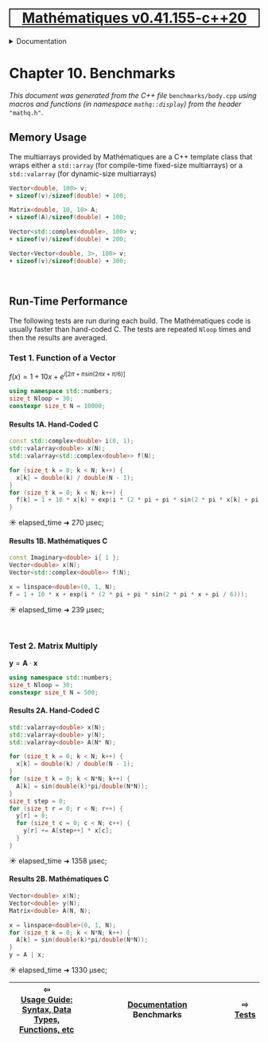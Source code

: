 [<h1 style='border: 2px solid; text-align: center'>Mathématiques v0.41.155-c++20</h1>](../../README.md)

<details>

<summary>Documentation</summary>

# [Documentation](../README.md)<br>
Chapter 1. [License](../license/README.md)<br>
Chapter 2. [About](../about/README.md)<br>
Chapter 3. [Objectives](../objectives/README.md)<br>
Chapter 4. [Status & Release Notes](../status-release/README.md)<br>
Chapter 5. [Upcoming Development](../development-schedule/README.md)<br>
Chapter 6. [Introduction with Examples](../intro/README.md)<br>
Chapter 7. [Installation](../installation/README.md)<br>
Chapter 8. [Your First Mathématiques Project](../first-project/README.md)<br>
Chapter 9. [Usage Guide: Syntax, Data Types, Functions, etc](../user-guide/README.md)<br>
Chapter 10. _Benchmarks_ <br>
Chapter 11. [Tests](../test/README.md)<br>
Chapter 12. [Developer Guide: Modifying and Extending Mathématiques](../developer-guide/README.md)<br>


</details>



# Chapter 10. Benchmarks

_This document was generated from the C++ file_ `benchmarks/body.cpp` _using macros and functions (in namespace `mathq::display`) from the header_ `"mathq.h"`. 


## Memory Usage

The multiarrays provided by Mathématiques are a C++ template class that wraps either a `std::array` (for compile-time fixed-size multiarrays) or a `std::valarray` (for dynamic-size multiarrays)
```C++
Vector<double, 100> v;
☀ sizeof(v)/sizeof(double) ➜ 100;
```
```C++
Matrix<double, 10, 10> A;
☀ sizeof(A)/sizeof(double) ➜ 100;
```
```C++
Vector<std::complex<double>, 100> v;
☀ sizeof(v)/sizeof(double) ➜ 200;
```
```C++
Vector<Vector<double, 3>, 100> v;
☀ sizeof(v)/sizeof(double) ➜ 300;
```

<br>

## Run-Time Performance
The following tests are run during each build. The Mathématiques code is usually faster than hand-coded C.  The tests are repeated `Nloop` times and then the results are averaged.
### Test 1. Function of a Vector

$f(x) = 1 + 10 x + e^{i  [   2 \pi   +   \pi sin(  2 \pi x + \pi / 6  )   ] }$

```C++
using namespace std::numbers;
size_t Nloop = 30;
constexpr size_t N = 10000;
```
#### Results 1A. Hand-Coded C
```C++
const std::complex<double> i(0, 1);
std::valarray<double> x(N);
std::valarray<std::complex<double>> f(N);

for (size_t k = 0; k < N; k++) {
  x[k] = double(k) / double(N - 1);
}
for (size_t k = 0; k < N; k++) {
  f[k] = 1 + 10 * x[k] + exp(i * (2 * pi + pi * sin(2 * pi * x[k] + pi / 6)));
}
```
☀ elapsed_time ➜ 270 μsec;


#### Results 1B. Mathématiques C
```C++
const Imaginary<double> i{ 1 };
Vector<double> x(N);
Vector<std::complex<double>> f(N);

x = linspace<double>(0, 1, N);
f = 1 + 10 * x + exp(i * (2 * pi + pi * sin(2 * pi * x + pi / 6)));
```
☀ elapsed_time ➜ 239 μsec;


<br>

### Test 2. Matrix Multiply

$\mathbf{y} = \mathbf{A} \cdot \mathbf{x}$
```C++
using namespace std::numbers;
size_t Nloop = 30;
constexpr size_t N = 500;
```
#### Results 2A. Hand-Coded C
```C++
std::valarray<double> x(N);
std::valarray<double> y(N);
std::valarray<double> A(N* N);

for (size_t k = 0; k < N; k++) {
  x[k] = double(k) / double(N - 1);
}
for (size_t k = 0; k < N*N; k++) {
  A[k] = sin(double(k)*pi/double(N*N));
}
size_t step = 0;
for (size_t r = 0; r < N; r++) {
  y[r] = 0;
  for (size_t c = 0; c < N; c++) {
    y[r] += A[step++] * x[c];
  }
}
```
☀ elapsed_time ➜ 1358 μsec;


#### Results 2B. Mathématiques C
```C++
Vector<double> x(N);
Vector<double> y(N);
Matrix<double> A(N, N);

x = linspace<double>(0, 1, N);
for (size_t k = 0; k < N*N; k++) {
  A[k] = sin(double(k)*pi/double(N*N));
}
y = A | x;
```
☀ elapsed_time ➜ 1330 μsec;




| ⇦ <br />[Usage Guide: Syntax, Data Types, Functions, etc](../user-guide/README.md)  | [Documentation](../README.md)<br />Benchmarks<br /><img width=1000/> | ⇨ <br />[Tests](../test/README.md)   |
| ------------ | :-------------------------------: | ------------ |


